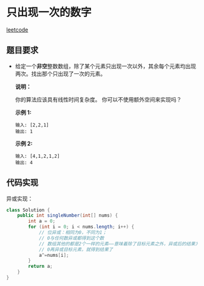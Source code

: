 #  只出现一次的数字

[leetcode](https://leetcode-cn.com/explore/interview/card/top-interview-questions-easy/1/array/25/)



## 题目要求

- 给定一个**非空**整数数组，除了某个元素只出现一次以外，其余每个元素均出现两次。找出那个只出现了一次的元素。

  **说明：**

  你的算法应该具有线性时间复杂度。 你可以不使用额外空间来实现吗？

  **示例 1:**

  ```
  输入: [2,2,1]
  输出: 1
  ```

  **示例 2:**

  ```
  输入: [4,1,2,1,2]
  输出: 4
  ```

## 代码实现

异或实现：

```java
class Solution {
    public int singleNumber(int[] nums) {
        int a = 0;
        for (int i = 0; i < nums.length; i++) {
            // 位异或：相同为0，不同为1；
            // 0与任何数异或都得到这个数
            // 数组其他的都是2个一样的元素——意味着除了目标元素之外，异或后的结果为0
            // 0再异或目标元素，就得到结果了
            a^=nums[i];
        }
        return a;
    }
}
```

